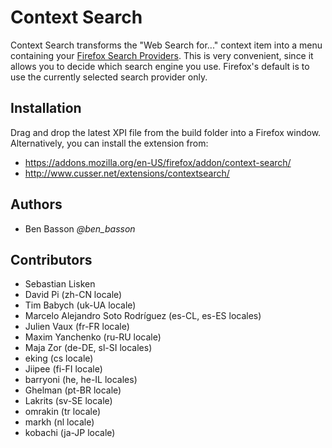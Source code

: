 Context Search
==============
Context Search transforms the "Web Search for..." context item into a menu containing your [Firefox Search Providers](https://addons.mozilla.org/en-US/firefox/search-tools/). This is very convenient, since it allows you to decide which search engine you use. Firefox's default is to use the currently selected search provider only. 

Installation
------------
Drag and drop the latest XPI file from the build folder into a Firefox window. Alternatively, you can install the extension from:

 - https://addons.mozilla.org/en-US/firefox/addon/context-search/
 - http://www.cusser.net/extensions/contextsearch/

Authors
-------
 - Ben Basson *@ben_basson*
 
Contributors
------------
 - Sebastian Lisken
 - David Pi (zh-CN locale)
 - Tim Babych (uk-UA locale)
 - Marcelo Alejandro Soto Rodríguez (es-CL, es-ES locales)
 - Julien Vaux (fr-FR locale)
 - Maxim Yanchenko (ru-RU locale)
 - Maja Zor (de-DE, sl-SI locales)
 - eking (cs locale)
 - Jiipee (fi-FI locale)
 - barryoni (he, he-IL locales) 
 - Ghelman (pt-BR locale)
 - Lakrits (sv-SE locale)
 - omrakin (tr locale)
 - markh (nl locale)
 - kobachi (ja-JP locale)
 